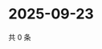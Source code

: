 # 2025-09-23

共 0 条

<!-- BEGIN ZHIHUQUESTIONS -->
<!-- 最后更新时间 Tue Sep 23 2025 05:09:41 GMT+0800 (China Standard Time) -->

<!-- END ZHIHUQUESTIONS -->
